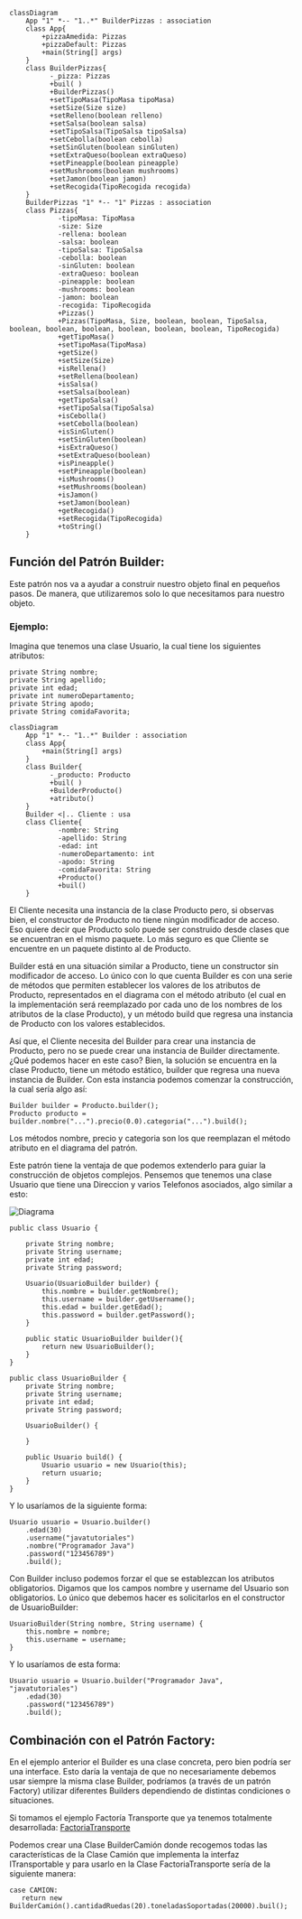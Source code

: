 ```mermaid
classDiagram
    App "1" *-- "1..*" BuilderPizzas : association
    class App{
        +pizzaAmedida: Pizzas
        +pizzaDefault: Pizzas
        +main(String[] args)
    }
    class BuilderPizzas{
          -_pizza: Pizzas
          +buil( )
          +BuilderPizzas()
          +setTipoMasa(TipoMasa tipoMasa)
          +setSize(Size size)
          +setRelleno(boolean relleno)
          +setSalsa(boolean salsa)
          +setTipoSalsa(TipoSalsa tipoSalsa)
          +setCebolla(boolean cebolla)
          +setSinGluten(boolean sinGluten)
          +setExtraQueso(boolean extraQueso)
          +setPineapple(boolean pineapple)
          +setMushrooms(boolean mushrooms)
          +setJamon(boolean jamon)
          +setRecogida(TipoRecogida recogida)
    }
    BuilderPizzas "1" *-- "1" Pizzas : association
    class Pizzas{
            -tipoMasa: TipoMasa
            -size: Size
            -rellena: boolean
            -salsa: boolean
            -tipoSalsa: TipoSalsa
            -cebolla: boolean
            -sinGluten: boolean
            -extraQueso: boolean
            -pineapple: boolean
            -mushrooms: boolean
            -jamon: boolean
            -recogida: TipoRecogida
            +Pizzas()
            +Pizzas(TipoMasa, Size, boolean, boolean, TipoSalsa, boolean, boolean, boolean, boolean, boolean, boolean, TipoRecogida)
            +getTipoMasa()
            +setTipoMasa(TipoMasa)
            +getSize()
            +setSize(Size)
            +isRellena()
            +setRellena(boolean)
            +isSalsa()
            +setSalsa(boolean)
            +getTipoSalsa()
            +setTipoSalsa(TipoSalsa)
            +isCebolla()
            +setCebolla(boolean)
            +isSinGluten()
            +setSinGluten(boolean)
            +isExtraQueso()
            +setExtraQueso(boolean)
            +isPineapple()
            +setPineapple(boolean)
            +isMushrooms()
            +setMushrooms(boolean)
            +isJamon()
            +setJamon(boolean)
            +getRecogida()
            +setRecogida(TipoRecogida)
            +toString()
    }
```
## Función del Patrón Builder:
Este patrón nos va a ayudar a construir nuestro objeto final en pequeños pasos. De manera, que utilizaremos solo lo que necesitamos para nuestro objeto.

### Ejemplo:
Imagina que tenemos una clase Usuario, la cual tiene los siguientes atributos: 
```
private String nombre;
private String apellido;
private int edad;
private int numeroDepartamento;
private String apodo;
private String comidaFavorita;
```
```mermaid
classDiagram
    App "1" *-- "1..*" Builder : association
    class App{
        +main(String[] args)
    }
    class Builder{
          -_producto: Producto
          +buil( )
          +BuilderProducto()
          +atributo()
    }
    Builder <|.. Cliente : usa
    class Cliente{
            -nombre: String
            -apellido: String
            -edad: int
            -numeroDepartamento: int
            -apodo: String
            -comidaFavorita: String
            +Producto()
            +buil()
    }
```
El Cliente necesita una instancia de la clase Producto pero, si observas bien, el constructor de Producto no tiene ningún modificador de acceso. Eso quiere decir que Producto solo puede ser construido desde clases que se encuentran en el mismo paquete. Lo más seguro es que Cliente se encuentre en un paquete distinto al de Producto.

Builder está en una situación similar a Producto, tiene un constructor sin modificador de acceso. Lo único con lo que cuenta Builder es con una serie de métodos que permiten establecer los valores de los atributos de Producto, representados en el diagrama con el método atributo (el cual en la implementación será reemplazado por cada uno de los nombres de los atributos de la clase Producto), y un método build que regresa una instancia de Producto con los valores establecidos.

Así que, el Cliente necesita del Builder para crear una instancia de Producto, pero no se puede crear una instancia de Builder directamente. ¿Qué podemos hacer en este caso? Bien, la solución se encuentra en la clase Producto, tiene un método estático, builder que regresa una nueva instancia de Builder. Con esta instancia podemos comenzar la construcción, la cual sería algo así: 
```
Builder builder = Producto.builder();
Producto producto = builder.nombre("...").precio(0.0).categoria("...").build();
```
Los métodos nombre, precio y categoria son los que reemplazan el método atributo en el diagrama del patrón.

Este patrón tiene la ventaja de que podemos extenderlo para guiar la construcción de objetos complejos.
Pensemos que tenemos una clase Usuario que tiene una Direccion y varios Telefonos asociados, algo similar a esto:

![Diagrama](https://github.com/acasella03/PatronBuilder/blob/main/Diagrama.png)

```
public class Usuario {  
 
    private String nombre; 
    private String username; 
    private int edad; 
    private String password;
 
    Usuario(UsuarioBuilder builder) {
        this.nombre = builder.getNombre();
        this.username = builder.getUsername();
        this.edad = builder.getEdad();
        this.password = builder.getPassword();
    }
     
    public static UsuarioBuilder builder(){
        return new UsuarioBuilder();
    }
}
 
public class UsuarioBuilder {
    private String nombre; 
    private String username; 
    private int edad; 
    private String password;
 
    UsuarioBuilder() {
 
    }
 
    public Usuario build() {
        Usuario usuario = new Usuario(this);
        return usuario;
    }
}
```
Y lo usaríamos de la siguiente forma: 
```
Usuario usuario = Usuario.builder()
    .edad(30)
    .username("javatutoriales")
    .nombre("Programador Java")
    .password("123456789")
    .build();
```
Con Builder incluso podemos forzar el que se establezcan los atributos obligatorios. Digamos que los campos nombre y username del Usuario son obligatorios. Lo único que debemos hacer es solicitarlos en el constructor de UsuarioBuilder:
```
UsuarioBuilder(String nombre, String username) {
    this.nombre = nombre;
    this.username = username;
}
```
Y lo usaríamos de esta forma: 
```
Usuario usuario = Usuario.builder("Programador Java", "javatutoriales")
    .edad(30) 
    .password("123456789")
    .build();
```
## Combinación con el Patrón Factory:
En el ejemplo anterior el Builder es una clase concreta, pero bien podría ser una interface. Esto daría la ventaja de que no necesariamente debemos usar siempre la misma clase Builder, podríamos (a través de un patrón Factory) utilizar diferentes Builders dependiendo de distintas condiciones o situaciones.

Si tomamos el ejemplo Factoría Transporte que ya tenemos totalmente desarrollada: [FactoriaTransporte](https://github.com/acasella03/Transporte)

Podemos crear una Clase BuilderCamión donde recogemos todas las características de la Clase Camión que implementa la interfaz ITransportable y para usarlo en la Clase FactoriaTransporte sería de la siguiente manera:
```
case CAMION:
   return new BuilderCamión().cantidadRuedas(20).toneladasSoportadas(20000).buil();
```
